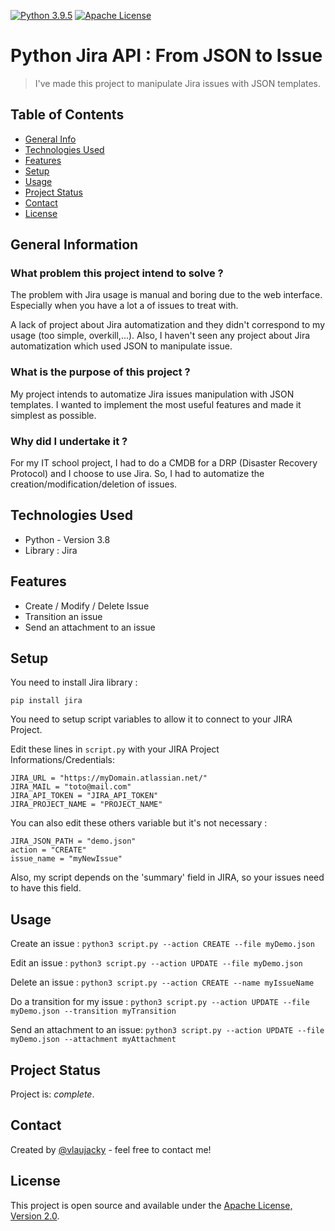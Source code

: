 [![Python 3.9.5](https://img.shields.io/badge/python-3.9.5-blue.svg)](https://www.python.org/downloads/release/python-395/)
[![Apache License](https://img.shields.io/badge/License-Apache-red.svg)](https://www.apache.org/licenses/LICENSE-2.0.txt)

# Python Jira API : From JSON to Issue
> I've made this project to manipulate Jira issues with JSON templates.

## Table of Contents
* [General Info](#general-information)
* [Technologies Used](#technologies-used)
* [Features](#features)
* [Setup](#setup)
* [Usage](#usage)
* [Project Status](#project-status)
* [Contact](#contact)
* [License](#license)


## General Information
### What problem this project intend to solve  ? 
The problem with Jira usage is manual and boring due to the web interface.
Especially when you have a lot a of issues to treat with.

A lack of project about Jira automatization and they didn't correspond to my usage (too simple, overkill,...).
Also, I haven't seen any project about Jira automatization which used JSON to manipulate issue.

### What is the purpose of this project ? 
My project intends to automatize Jira issues manipulation with JSON templates.
I wanted to implement the most useful features and made it simplest as possible.

### Why did I undertake it ? 
For my IT school project, I had to do a CMDB for a DRP (Disaster Recovery Protocol) and I choose to use Jira.
So, I had to automatize the creation/modification/deletion of issues. 

## Technologies Used
- Python - Version 3.8
- Library : Jira

## Features
- Create / Modify / Delete Issue
- Transition an issue
- Send an attachment to an issue

## Setup
You need to install Jira library : 

`pip install jira`

You need to setup script variables to allow it to connect to your JIRA Project.

Edit these lines in `script.py` with your JIRA Project Informations/Credentials: 

    JIRA_URL = "https://myDomain.atlassian.net/"
    JIRA_MAIL = "toto@mail.com"
    JIRA_API_TOKEN = "JIRA_API_TOKEN"
    JIRA_PROJECT_NAME = "PROJECT_NAME"

You can also edit these others variable but it's not necessary : 

    JIRA_JSON_PATH = "demo.json"
    action = "CREATE"
    issue_name = "myNewIssue"

Also, my script depends on the 'summary' field in JIRA, so your issues need to have this field.
   
## Usage
Create an issue : 
`python3 script.py --action CREATE --file myDemo.json`

Edit an issue : 
`python3 script.py --action UPDATE --file myDemo.json`

Delete an issue : 
`python3 script.py --action CREATE --name myIssueName`

Do a transition for my issue : 
`python3 script.py --action UPDATE --file myDemo.json --transition myTransition`

Send an attachment to an issue: 
`python3 script.py --action UPDATE --file myDemo.json --attachment myAttachment`


## Project Status
Project is: _complete_.

## Contact
Created by [@vlaujacky](https://github.com/vlaujacky) - feel free to contact me!

## License
This project is open source and available under the [Apache License, Version 2.0](./LICENSE).
